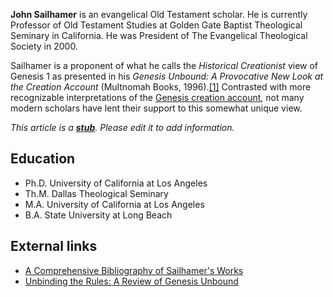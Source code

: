 **John Sailhamer** is an evangelical Old Testament scholar. He is
currently Professor of Old Testament Studies at Golden Gate Baptist
Theological Seminary in California. He was President of The
Evangelical Theological Society in 2000.

Sailhamer is a proponent of what he calls the
*Historical Creationist* view of Genesis 1 as presented in his
*Genesis Unbound: A Provocative New Look at the Creation Account*
(Multnomah Books,
1996).[[1]](http://www.blueletterbible.org/faq/creation.html#hist)
Contrasted with more recognizable interpretations of the
[Genesis creation account](Interpretations_of_the_creation_account "Interpretations of the creation account"),
not many modern scholars have lent their support to this somewhat
unique view.

*This article is a **[stub](http://www.theopedia.com/Category:Theopedia_stubs "Category:Theopedia stubs")**. Please edit it to add information.*
## Education

-   Ph.D. University of California at Los Angeles
-   Th.M. Dallas Theological Seminary
-   M.A. University of California at Los Angeles
-   B.A. State University at Long Beach

## External links

-   [A Comprehensive Bibliography of Sailhamer's Works](http://www.chedspellman.com/2009/12/writings-of-john-sailhamer-online.html)
-   [Unbinding the Rules: A Review of Genesis Unbound](http://www.answersingenesis.org/tj/v14/i3/rules.asp)



